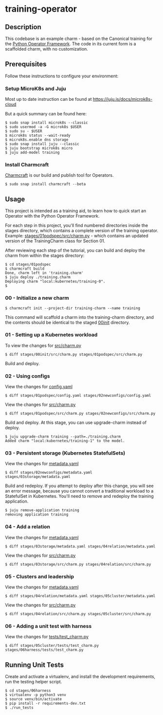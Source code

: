 # training-operator

## Description

This codebase is an example charm - based on the Canonical training for the
[Python Operator Framework](https://github.com/canonical/operator). The code in
its current form is a scaffolded charm, with no customization.

## Prerequisites

Follow these instructions to configure your environment:

### Setup MicroK8s and Juju

Most up to date instruction can be found at <https://juju.is/docs/microk8s-cloud>

But a quick summary can be found here:

    $ sudo snap install microk8s --classic
    $ sudo usermod -a -G microk8s $USER
    $ sudo su - $USER
    $ microk8s status --wait-ready
    $ microk8s.enable dns storage
    $ sudo snap install juju --classic
    $ juju bootstrap microk8s micro
    $ juju add-model training

### Install Charmcraft

[Charmcraft](https://github.com/canonical/charmcraft) is our build and publish
tool for Operators.

    $ sudo snap install charmcraft --beta

## Usage

This project is intended as a training aid, to learn how to quick start an
Operator with the Python Operator Framework.

For each step in this project, you'll find numbered directories inside the stages
directory, which contains a complete version of the training operator. Example:
[stages/01podspec/src/charm.py](stages/01podspec/src/charm.py) - which contains
an updated version of the TrainingCharm class for Section 01.

After reviewing each step of the tutorial, you can build and deploy the charm
from within the stages directory:

    $ cd stages/01podspec
    $ charmcraft build
    Done, charm left in 'training.charm'
    $ juju deploy ./training.charm
    Deploying charm "local:kubernetes/training-0".
    $

### 00 - Initialize a new charm

    $ charmcraft init --project-dir training-charm --name training

This command will scaffold a charm into the training-charm directory, and the
contents should be identical to the staged [00init](stages/00init/) directory.

### 01 - Setting up a Kubernetes workload
To view the changes for [src/charm.py](stages/00init/src/charm.py)

    $ diff stages/00init/src/charm.py stages/01podspec/src/charm.py

Build and deploy.

### 02 - Using configs
View the changes for [config.yaml](stages/00init/config.yaml)

    $ diff stages/01podspec/config.yaml stages/02newconfigs/config.yaml

View the changes for [src/charm.py](stages/00init/src/charm.py)

    $ diff stages/01podspec/src/charm.py stages/02newconfigs/src/charm.py

Build and deploy. At this stage, you can use upgrade-charm instead of deploy.

    $ juju upgrade-charm training --path=./training.charm
    Added charm "local:kubernetes/training-1" to the model.

### 03 - Persistent storage (Kubernetes StatefulSets)
View the changes for [metadata.yaml](stages/00init/metadata.yaml)

    $ diff stages/02newconfigs/metadata.yaml stages/03storage/metadata.yaml

Build and redeploy. If you attempt to deploy after this change, you will see an
error message, because you cannot convert a traditional workload to a StatefulSet
in Kubernetes. You'll need to remove and redeploy the training application.

    $ juju remove-application training
    removing application training

### 04 - Add a relation
View the changes for [metadata.yaml](stages/00init/metadata.yaml)

    $ diff stages/03storage/metadata.yaml stages/04relation/metadata.yaml

View the changes for [src/charm.py](stages/00init/src/charm.py)

    $ diff stages/03storage/src/charm.py stages/04relation/src/charm.py

### 05 - Clusters and leadership
View the changes for [metadata.yaml](stages/00init/metadata.yaml)

    $ diff stages/04relation/metadata.yaml stages/05cluster/metadata.yaml

View the changes for [src/charm.py](stages/00init/src/charm.py)

    $ diff stages/04relation/src/charm.py stages/05cluster/src/charm.py

### 06 - Adding a unit test with harness
View the changes for [tests/test_charm.py](stages/00init/tests/test_charm.py)

    $ diff stages/05cluster/tests/test_charm.py stages/06harness/tests/test_charm.py

## Running Unit Tests

Create and activate a virtualenv, and install the development requirements, run
the testing helper script.

    $ cd stages/06harness
    $ virtualenv -p python3 venv
    $ source venv/bin/activate
    $ pip install -r requirements-dev.txt
    $ ./run_tests
